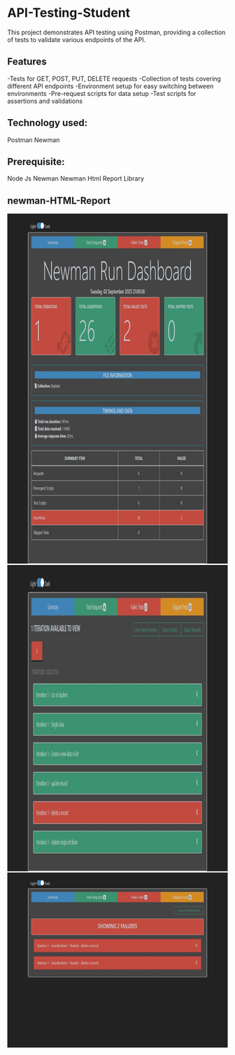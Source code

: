 # API-Testing-Student
This project demonstrates API testing using Postman, providing a collection of tests to validate various endpoints of the API.

## Features
-Tests for GET, POST, PUT, DELETE requests
-Collection of tests covering different API endpoints
-Environment setup for easy switching between environments
-Pre-request scripts for data setup
-Test scripts for assertions and validations

##  Technology used:
Postman
Newman
##  Prerequisite:
Node Js
Newman
Newman Html Report Library

## newman-HTML-Report
<img width="800" height="800" alt="image" src="Newman HTML report image/SC1.jpg" />
<img width="800" height="700" alt="image" src="Newman HTML report image/SC2.jpg" />
<img width="800" height="400" alt="image" src="Newman HTML report image/SC3.jpg" />
